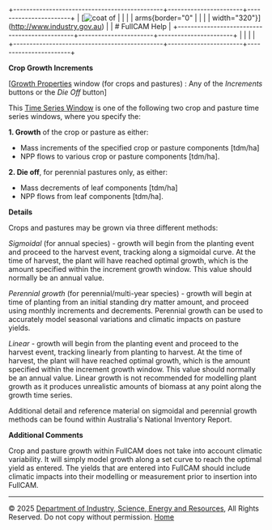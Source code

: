 +----------------------------------------------+-----------------------+-----------------------+
| [![coat of                                   |                       | [](index.htm)         |
| arms](imgs/DISER-inline_Mono.png){border="0" |                       |                       |
| width="320"}](http://www.industry.gov.au)    |                       | # FullCAM Help        |
+----------------------------------------------+-----------------------+-----------------------+
|                                              |                       |                       |
+----------------------------------------------+-----------------------+-----------------------+

**Crop Growth Increments**

\[[Growth Properties](42_Growth%20Properties.htm) window (for crops and
pastures) : Any of the *Increments* buttons or the *Die Off* button\]

This [Time Series Window](135_time-series%20window.htm) is one of the
following two crop and pasture time series windows, where you specify
the:

**1. Growth** of the crop or pasture as either:

- Mass increments of the specified crop or pasture components \[tdm/ha\]
- NPP flows to various crop or pasture components \[tdm/ha\].

**2. Die off**, for perennial pastures only, as either:

- Mass decrements of leaf components \[tdm/ha\]
- NPP flows from leaf components \[tdm/ha\].

**Details**

Crops and pastures may be grown via three different methods:

*Sigmoidal* (for annual species) - growth will begin from the planting
event and proceed to the harvest event, tracking along a sigmoidal
curve. At the time of harvest, the plant will have reached optimal
growth, which is the amount specified within the increment growth
window. This value should normally be an annual value.

*Perennial growth* (for perennial/multi-year species) - growth will
begin at time of planting from an initial standing dry matter amount,
and proceed using monthly increments and decrements. Perennial growth
can be used to accurately model seasonal variations and climatic impacts
on pasture yields.

*Linear* - growth will begin from the planting event and proceed to the
harvest event, tracking linearly from planting to harvest. At the time
of harvest, the plant will have reached optimal growth, which is the
amount specified within the increment growth window. This value should
normally be an annual value. Linear growth is not recommended for
modelling plant growth as it produces unrealistic amounts of biomass at
any point along the growth time series.

Additional detail and reference material on sigmoidal and perennial
growth methods can be found within Australia\'s National Inventory
Report.

**Additional Comments**

Crop and pasture growth within FullCAM does not take into account
climatic variability. It will simply model growth along a set curve to
reach the optimal yield as entered. The yields that are entered into
FullCAM should include climatic impacts into their modelling or
measurement prior to insertion into FullCAM.

------------------------------------------------------------------------

© 2025 [Department of Industry, Science, Energy and
Resources](http://www.industry.gov.au "Department of Industry, Science, Energy and Resources"),
All Rights Reserved. Do not copy without permission.
[Home](index.htm "help index")
